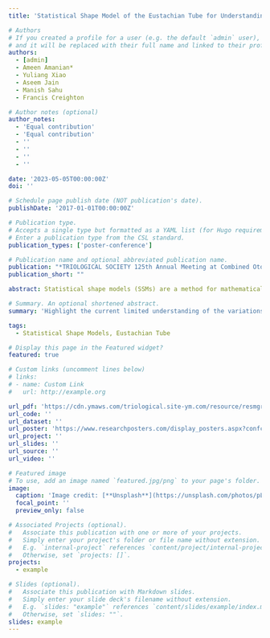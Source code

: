 ```yaml
---
title: 'Statistical Shape Model of the Eustachian Tube for Understanding and Managing Eustachian Tube Dysfunction'

# Authors
# If you created a profile for a user (e.g. the default `admin` user), write the username (folder name) here
# and it will be replaced with their full name and linked to their profile.
authors:
  - [admin]
  - Ameen Amanian*
  - Yuliang Xiao
  - Aseem Jain
  - Manish Sahu
  - Francis Creighton

# Author notes (optional)
author_notes:
  - 'Equal contribution'
  - 'Equal contribution'
  - ''
  - ''
  - ''
  - ''

date: '2023-05-05T00:00:00Z'
doi: ''

# Schedule page publish date (NOT publication's date).
publishDate: '2017-01-01T00:00:00Z'

# Publication type.
# Accepts a single type but formatted as a YAML list (for Hugo requirements).
# Enter a publication type from the CSL standard.
publication_types: ['poster-conference']

# Publication name and optional abbreviated publication name.
publication: "*TRIOLOGICAL SOCIETY 125th Annual Meeting at Combined Otolaryngology Spring Meetings (Oral)*"
publication_short: ""

abstract: Statistical shape models (SSMs) are a method for mathematically defining three dimensional objects and their variation. SSMs have become increasingly useful in defining radiographic anatomy over the past decade. There is currently a lack of knowledge pertaining to the interpatient anatomical variation within the eustachian tube (ET). We aimed to develop an automated pipeline to develop the first radiographic SSMs of the ET. A total of sixty ETs automatically segmented via a deep learning platform from computed tomography scans of adult patients were included. Each segmentation was separated into the nasopharyngeal (i.e., soft tissue), middle (i.e., cartilaginous), and ear (i.e., bony) ends. The first three principal components (PC) of each SSM were analyzed to describe shape variation. Analysis of the nasopharyngeal end showed notable variation in size and orientation with respect to its articulation point with the middle ET portion. For the nasal end, the main variation occurred along its 1st PC corresponding to its long length axis with an average distance of 6.06-10.40mm. Analysis of the bony ET end showed most of its variability along its length and width. However, the bony ET demonstrated the least variation in shape (0.12-0.34mm). This study presents the first radiographic SSMs of the ET and shows that most of the ET variation occurs in the nasopharyngeal end. Due to pipeline’s automated nature, it can be translated into large data analysis by providing insight into the ET anatomy and used to investigate shape differences amongst patients with and without nasopharyngeal pathology

# Summary. An optional shortened abstract.
summary: 'Highlight the current limited understanding of the variations present with the eustachian tube and demonstrate the utility of statistical shape models in quantifying variations present within the eustachian tube to explain interpatient differences based on age, sex, and pathology.'

tags:
  - Statistical Shape Models, Eustachian Tube

# Display this page in the Featured widget?
featured: true

# Custom links (uncomment lines below)
# links:
# - name: Custom Link
#   url: http://example.org

url_pdf: 'https://cdn.ymaws.com/triological.site-ym.com/resource/resmgr/past_meetings/2023cosmprogramlong.pdf'
url_code: ''
url_dataset: ''
url_poster: 'https://www.researchposters.com/display_posters.aspx?confcd=COSM2023&pageNumber=27'
url_project: ''
url_slides: ''
url_source: ''
url_video: ''

# Featured image
# To use, add an image named `featured.jpg/png` to your page's folder.
image:
  caption: 'Image credit: [**Unsplash**](https://unsplash.com/photos/pLCdAaMFLTE)'
  focal_point: ''
  preview_only: false

# Associated Projects (optional).
#   Associate this publication with one or more of your projects.
#   Simply enter your project's folder or file name without extension.
#   E.g. `internal-project` references `content/project/internal-project/index.md`.
#   Otherwise, set `projects: []`.
projects:
  - example

# Slides (optional).
#   Associate this publication with Markdown slides.
#   Simply enter your slide deck's filename without extension.
#   E.g. `slides: "example"` references `content/slides/example/index.md`.
#   Otherwise, set `slides: ""`.
slides: example
---
```



